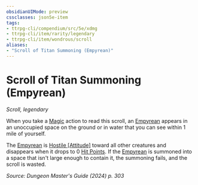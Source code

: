 ```yaml
---
obsidianUIMode: preview
cssclasses: json5e-item
tags:
- ttrpg-cli/compendium/src/5e/xdmg
- ttrpg-cli/item/rarity/legendary
- ttrpg-cli/item/wondrous/scroll
aliases: 
- "Scroll of Titan Summoning (Empyrean)"
---
```

# Scroll of Titan Summoning (Empyrean)
*Scroll, legendary*  



When you take a [Magic](3-Mechanics/CLI/rules/actions.md#Magic) action to read this scroll, an [Empyrean](3-Mechanics/CLI/bestiary/celestial/empyrean-xmm.md) appears in an unoccupied space on the ground or in water that you can see within 1 mile of yourself.

The [Empyrean](3-Mechanics/CLI/bestiary/celestial/empyrean-xmm.md) is [Hostile [Attitude]](3-Mechanics/CLI/rules/variant-rules/hostile-attitude-xphb.md) toward all other creatures and disappears when it drops to 0 [Hit Points](3-Mechanics/CLI/rules/variant-rules/hit-points-xphb.md). If the [Empyrean](3-Mechanics/CLI/bestiary/celestial/empyrean-xmm.md) is summoned into a space that isn't large enough to contain it, the summoning fails, and the scroll is wasted.

*Source: Dungeon Master's Guide (2024) p. 303*